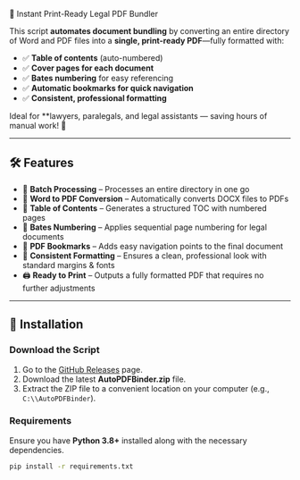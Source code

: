 📄 Instant Print-Ready Legal PDF Bundler

This script **automates document bundling** by converting an entire directory of Word and PDF files into a **single, print-ready PDF**—fully formatted with:

- ✅ **Table of contents** (auto-numbered)
- ✅ **Cover pages for each document**
- ✅ **Bates numbering** for easy referencing
- ✅ **Automatic bookmarks for quick navigation**
- ✅ **Consistent, professional formatting**

Ideal for **lawyers, paralegals, and legal assistants — saving hours of manual work! 🚀


---

## 🛠 Features

- 📂 **Batch Processing** – Processes an entire directory in one go
- 📝 **Word to PDF Conversion** – Automatically converts DOCX files to PDFs
- 📑 **Table of Contents** – Generates a structured TOC with numbered pages
- 🔢 **Bates Numbering** – Applies sequential page numbering for legal documents
- 🔖 **PDF Bookmarks** – Adds easy navigation points to the final document
- 📏 **Consistent Formatting** – Ensures a clean, professional look with standard margins & fonts
- 🖨 **Ready to Print** – Outputs a fully formatted PDF that requires no further adjustments

---

## 🚀 Installation

### **Download the Script**

1. Go to the [GitHub Releases](https://github.com/Zippysquid/AutoPDFBinder/releases) page.
2. Download the latest **AutoPDFBinder.zip** file.
3. Extract the ZIP file to a convenient location on your computer (e.g., `C:\\AutoPDFBinder`).

### **Requirements**

Ensure you have **Python 3.8+** installed along with the necessary dependencies.

```sh
pip install -r requirements.txt
